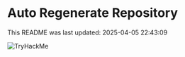 # Auto Regenerate Repository

This README was last updated: 2025-04-05 22:43:09

 ![TryHackMe](https://tryhackme.com/badge/533634)